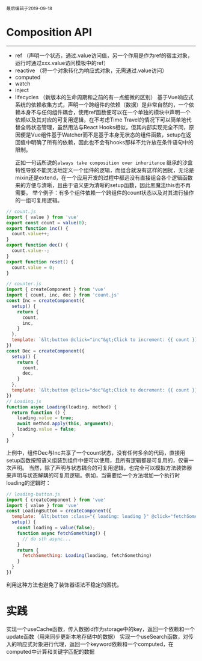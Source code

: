 <small>最后编辑于2019-09-18</small>

# Composition API
***
+ ref （声明一个状态，通过.value访问值，另一个作用是作为ref的宿主对象，运行时通过xxx.value访问模板中的ref）
+ reactive （将一个对象转化为响应式对象，无需通过.value访问）
+ computed
+ watch
+ inject
+ lifecycles （新版本的生命周期和之前的有一点细微的区别）
基于Vue响应式系统的依赖收集方式，声明一个跨组件的依赖（数据）是非常自然的，一个依赖本身不与任何组件耦合，使用ref函数便可以在一个单独的模块中声明一个依赖以及其对应的可复用逻辑，在不考虑Time Travel的情况下可以简单地代替全局状态管理，虽然用法与React Hooks相似，但其内部实现完全不同，原因便是Vue组件基于Watcher而不是基于本身无状态的组件函数，setup在返回值中明确了所有的依赖，因此也不会有hooks那样不允许放在条件语句中的限制。</p>
正如一句话所说的`always take composition over inheritance`
继承的沙盒特性导致不能灵活地定义一个组件的逻辑，而组合就没有这样的困扰，无论是mixin还是extend，在一个应用开发的过程中都远没有直接组合各个逻辑函数来的方便与清晰，且由于语义更为清晰的setup函数，因此黑魔法this也不再需要。
举个例子：有多个组件依赖一个跨组件的count状态以及对其进行操作的一组可复用逻辑。
```javascript
// count.js
import { value } from 'vue'
export const count = value(0);
export function inc() {
  count.value++;
}
export function dec() {
  count.value--;
}
export function reset() {
  count.value = 0;
}

// counter.js 
import { createComponent } from 'vue'
import { count, inc, dec } from 'count.js'
const Inc = createComponent({
  setup() {
    return {
      count,
      inc,
    }
  },
  template: `&lt;button @click="inc"&gt;Click to increment: {{ count }}&lt;/button&gt;`
})
const Dec = createComponent({
  setup() {
    return {
      count,
      dec,
    }
  },
  template: `&lt;button @click="dec"&gt;Click to decrement: {{ count }}&lt;/button&gt;`
})
// Loading.js
function async Loading(loading, method) {
  return function () {
    loading.value = true;
    await method.apply(this, arguments);
    loading.value = false;
  }
}

```
上例中，组件Dec与Inc共享了一个count状态，没有任何多余的代码，直接用setup函数按照语义组装到组件中便可以使用，且所有逻辑都是可复用的，仅需一次声明。
当然，除了声明与状态耦合的可复用逻辑，也完全可以模拟方法装饰器来声明与状态解耦的可复用逻辑。例如，当需要给一个方法增加一个执行时loading的逻辑时：
```javascript
// loading-button.js
import { createComponent } from 'vue'
import { value } from 'vue'
const LoadingButton = createComponent({
  template: `&lt;button :class="{ loading: loading }" @click="fetchSomething"&gt;submit&lt;/button&gt;`,
  setup() {
    const loading = value(false);
    function async fetchSomething() {
      // do sth async...
    }
    return {
      fetchSomething: Loading(loading, fetchSomething)
    }
  }
})
```
利用这种方法也避免了装饰器语法不稳定的困扰。

# 实践
实现一个useCache函数，传入数据id作为storage中的key，返回一个依赖和一个update函数（用来同步更新本地存储中的数据）
实现一个useSearch函数，对传入的响应式对象进行代理，返回一个keyword依赖和一个computed，在computed中计算和关键字匹配的数据